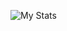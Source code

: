 ![My Stats](https://leetcard.jacoblin.cool/kavinvishnun?theme=dark&font=Gruppo&ext=activity&width=700)  
